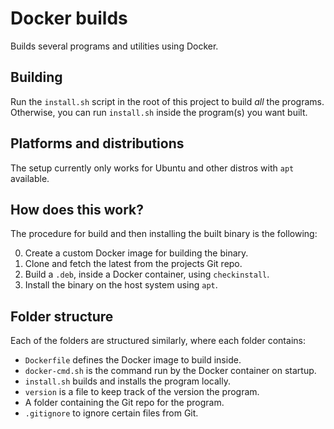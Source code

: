 # Docker builds

Builds several programs and utilities using Docker.

## Building

Run the `install.sh` script in the root of this project to build _all_ the programs.
Otherwise, you can run `install.sh` inside the program(s) you want built.

## Platforms and distributions

The setup currently only works for Ubuntu and other distros with `apt` available.

## How does this work?

The procedure for build and then installing the built binary is the following:

0. Create a custom Docker image for building the binary.
1. Clone and fetch the latest from the projects Git repo.
2. Build a `.deb`, inside a Docker container, using `checkinstall`.
3. Install the binary on the host system using `apt`.

## Folder structure

Each of the folders are structured similarly, where each folder contains:

- `Dockerfile` defines the Docker image to build inside.
- `docker-cmd.sh` is the command run by the Docker container on startup.
- `install.sh` builds and installs the program locally.
- `version` is a file to keep track of the version the program.
- A folder containing the Git repo for the program.
- `.gitignore` to ignore certain files from Git.
